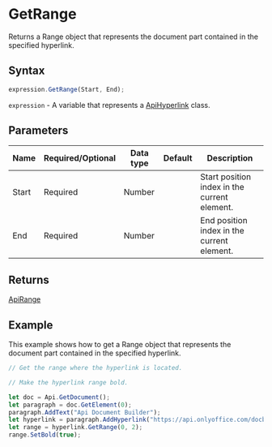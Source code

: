 # GetRange

Returns a Range object that represents the document part contained in the specified hyperlink.

## Syntax

```javascript
expression.GetRange(Start, End);
```

`expression` - A variable that represents a [ApiHyperlink](../ApiHyperlink.md) class.

## Parameters

| **Name** | **Required/Optional** | **Data type** | **Default** | **Description** |
| ------------- | ------------- | ------------- | ------------- | ------------- |
| Start | Required | Number |  | Start position index in the current element. |
| End | Required | Number |  | End position index in the current element. |

## Returns

[ApiRange](../../ApiRange/ApiRange.md)

## Example

This example shows how to get a Range object that represents the document part contained in the specified hyperlink.

```javascript editor-docx
// Get the range where the hyperlink is located.

// Make the hyperlink range bold.

let doc = Api.GetDocument();
let paragraph = doc.GetElement(0);
paragraph.AddText("Api Document Builder");
let hyperlink = paragraph.AddHyperlink("https://api.onlyoffice.com/docbuilder/basic");
let range = hyperlink.GetRange(0, 2);
range.SetBold(true);
```
